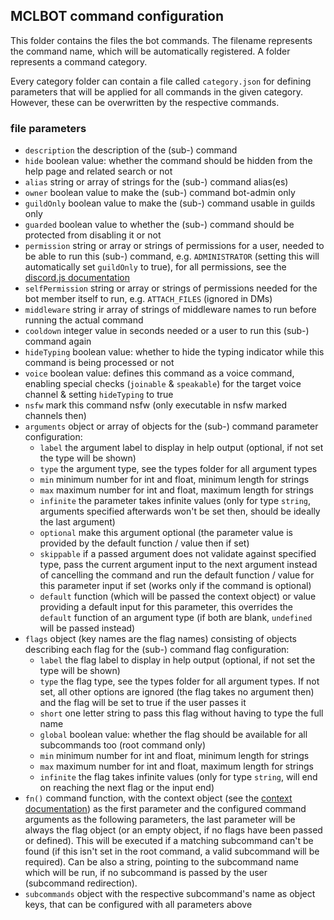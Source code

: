 ## MCLBOT command configuration

This folder contains the files the bot commands. The filename represents the command name, which will be automatically registered. A folder represents a command category.

Every category folder can contain a file called `category.json` for defining parameters that will be applied for all commands in the given category. However, these can be overwritten by the respective commands. 

### file parameters

- `description` the description of the (sub-) command
- `hide` boolean value: whether the command should be hidden from the help page and related search or not
- `alias` string or array of strings for the (sub-) command alias(es)
- `owner` boolean value to make the (sub-) command bot-admin only
- `guildOnly` boolean value to make the (sub-) command usable in guilds only
- `guarded` boolean value to whether the (sub-) command should be protected from disabling it or not
- `permission` string or array or strings of permissions for a user, needed to be able to run this  (sub-) command, e.g. `ADMINISTRATOR` (setting this will automatically set `guildOnly` to true), for all permissions, see the [discord.js documentation](https://discord.js.org/#/docs/main/stable/class/Permissions?scrollTo=s-FLAGS)
- `selfPermission` string or array or strings of permissions needed for the bot member itself to run, e.g. `ATTACH_FILES` (ignored in DMs)
- `middleware` string ir array of strings of middleware names to run before running the actual command
- `cooldown` integer value in seconds needed or a user to run this  (sub-) command again
- `hideTyping` boolean value: whether to hide the typing indicator while this command is being processed or not
- `voice` boolean value: defines this command as a voice command, enabling special checks (`joinable` & `speakable`) for the target voice channel & setting `hideTyping` to true
- `nsfw` mark this command nsfw (only executable in nsfw marked channels then)
- `arguments` object or array of objects for the (sub-) command parameter configuration:
  - `label` the argument label to display in help output (optional, if not set the type will be shown)
  - `type` the argument type, see the types folder for all argument types
  - `min` minimum number for int and float, minimum length for strings
  - `max` maximum number for int and float, maximum length for strings
  - `infinite` the parameter takes infinite values (only for type `string`, arguments specified afterwards won't be set then, should be ideally the last argument)
  - `optional` make this argument optional (the parameter value is provided by the default function / value then if set)
  - `skippable` if a passed argument does not validate against specified type, pass the current argument input to the next argument instead of cancelling the command and run the default function / value for this parameter input if set (works only if the command is optional)
  - `default` function (which will be passed the context object) or value providing a default input for this parameter, this overrides the `default` function of an argument type (if both are blank, `undefined` will be passed instead)
- `flags` object (key names are the flag names) consisting of objects describing each flag for the (sub-) command flag configuration:
  - `label` the flag label to display in help output (optional, if not set the type will be shown)
  - `type` the flag type, see the types folder for all argument types. If not set, all other options are ignored (the flag takes no argument then) and the flag will be set to true if the user passes it
  - `short` one letter string to pass this flag without having to type the full name
  - `global` boolean value: whether the flag should be available for all subcommands too (root command only)
  - `min` minimum number for int and float, minimum length for strings
  - `max` maximum number for int and float, maximum length for strings
  - `infinite` the flag takes infinite values (only for type `string`, will end on reaching the next flag or the input end)
- `fn()` command function, with the context object (see the [context documentation](../context.md)) as the first parameter and the configured command arguments as the following parameters, the last parameter will be always the flag object (or an empty object, if no flags have been passed or defined). This will be executed if a matching subcommand can't be found (if this isn't set in the root command, a valid subcommand will be required).
Can be also a string, pointing to the subcommand name which will be run, if no subcommand is passed by the user (subcommand redirection).
- `subcommands` object with the respective subcommand's name as object keys, that can be configured with all parameters above
